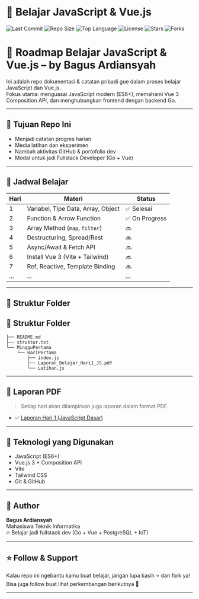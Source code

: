 # 🚀 Belajar JavaScript & Vue.js

![Last Commit](https://img.shields.io/github/last-commit/bagusA23/BelajarJsVue)
![Repo Size](https://img.shields.io/github/repo-size/bagusA23/BelajarJsVue)
![Top Language](https://img.shields.io/github/languages/top/bagusA23/BelajarJsVue)
![License](https://img.shields.io/github/license/bagusA23/BelajarJsVue)
![Stars](https://img.shields.io/github/stars/bagusA23/BelajarJsVue?style=social)
![Forks](https://img.shields.io/github/forks/bagusA23/BelajarJsVue?style=social)

# 🚀 Roadmap Belajar JavaScript & Vue.js – by Bagus Ardiansyah

Ini adalah repo dokumentasi & catatan pribadi gue dalam proses belajar JavaScript dan Vue.js.  
Fokus utama: menguasai JavaScript modern (ES6+), memahami Vue 3 Composition API, dan menghubungkan frontend dengan backend Go.

---

## 🧠 Tujuan Repo Ini
- Menjadi catatan progres harian
- Media latihan dan eksperimen
- Nambah aktivitas GitHub & portofolio dev
- Modal untuk jadi Fullstack Developer (Go + Vue)

---

## 📆 Jadwal Belajar

| Hari | Materi | Status |
|------|--------|--------|
| 1 | Variabel, Tipe Data, Array, Object | ✅ Selesai |
| 2 | Function & Arrow Function | ✅ On Progress |
| 3 | Array Method (`map`, `filter`) | 🔜 |
| 4 | Destructuring, Spread/Rest | 🔜 |
| 5 | Async/Await & Fetch API | 🔜 |
| 6 | Install Vue 3 (Vite + Tailwind) | 🔜 |
| 7 | Ref, Reactive, Template Binding | 🔜 |
| ... | ... | ... |

---

## 📂 Struktur Folder

## 📁 Struktur Folder

```text
├── README.md
├── struktur.txt
└── MingguPertama
    └── HariPertama
        ├── index.js
        ├── Laporan_Belajar_Hari1_JS.pdf
        └── Latihan.js
```   


---

## 📄 Laporan PDF

> Setiap hari akan dilampirkan juga laporan dalam format PDF.

- ✅ [Laporan Hari 1 (JavaScript Dasar)](./MingguPertama/HariPertama/Laporan_Belajar_Hari1_JS.pdf)

---

## 🧰 Teknologi yang Digunakan
- JavaScript (ES6+)
- Vue.js 3 + Composition API
- Vite
- Tailwind CSS
- Git & GitHub

---

## 🧠 Author

**Bagus Ardiansyah**  
Mahasiswa Teknik Informatika  
🔥 Belajar jadi fullstack dev (Go + Vue + PostgreSQL + IoT)

---

## ⭐ Follow & Support

Kalau repo ini ngebantu kamu buat belajar, jangan lupa kasih ⭐ dan fork ya!  
Bisa juga follow buat lihat perkembangan berikutnya 🚀

---

